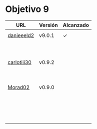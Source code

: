 # Objetivo 9

| URL                                                                  | Versión | Alcanzado |
|----------------------------------------------------------------------|---------|-----------|
| <!-- Enlace de sergioae19 -->                                        |         |           |
| [danieeeld2](https://github.com/danieeeld2/LogisticsRoutes/pull/109) | v9.0.1  | ✓         |
| <!-- Enlace de LuciaAnsino -->                                       |         |           |
| <!-- Enlace de Enaraque -->                                          |         |           |
| <!-- Enlace de giorgiogiovanni -->                                   |         |           |
| <!-- Enlace de PabloBarTo -->                                        |         |           |
| <!-- Enlace de danibarranqueroo -->                                  |         |           |
| <!-- Enlace de Amadocm -->                                           |         |           |
| <!-- Enlace de marinajcs -->                                         |         |           |
| <!-- Enlace de GiancaGrizzly -->                                     |         |           |
| <!-- Enlace de adelahera -->                                         |         |           |
| <!-- Enlace de puchy22 -->                                           |         |           |
| [carlotiii30](https://github.com/carlotiii30/organizacionSemanal/pull/99) | v0.9.2 | |
| <!-- Enlace de sergioffdez -->                                       |         |           |
| <!-- Enlace de DarckMonster -->                                      |         |           |
| <!-- Enlace de eugrdfolcha -->                                       |         |           |
| <!-- Enlace de diagmatrix -->                                        |         |           |
| <!-- Enlace de JaimeGM96 -->                                         |         |           |
| <!-- Enlace de javigp2002 -->                                        |         |           |
| <!-- Enlace de shvtwp -->                                            |         |           |
| <!-- Enlace de MarioGuisado -->                                      |         |           |
| <!-- Enlace de J P S -->                                             |         |           |
| [Morad02](https://github.com/Morad02/F1Data/pull/79)                 | v0.9.0  |           |
| <!-- Enlace de albertolj -->                                         |         |           |
| <!-- Enlace de Christianlr -->                                       |         |           |
| <!-- Enlace de pluque01 -->                                          |         |           |
| <!-- Enlace de josemponce -->                                        |         |           |
| <!-- Enlace de smallPingu -->                                        |         |           |
| <!-- Enlace de chelunike -->                                         |         |           |
| <!-- Enlace de M M M -->                                             |         |           |
| <!-- Enlace de moshidev -->                                          |         |           |
| <!-- Enlace de R L O E -->                                           |         |           |
| <!-- Enlace de migueruiz -->                                         |         |           |
| <!-- Enlace de Javito198 -->                                         |         |           |
| <!-- Enlace de Alvarosanpal95 -->                                    |         |           |
| <!-- Enlace de spmanolo -->                                          |         |           |
| <!-- Enlace de carlosservi -->                                       |         |           |
| <!-- Enlace de raultl12 -->                                          |         |           |
| <!-- Enlace de manuelvico0102 -->                                    |         |           |
| <!-- Enlace de johnwaves -->                                         |         |           |
